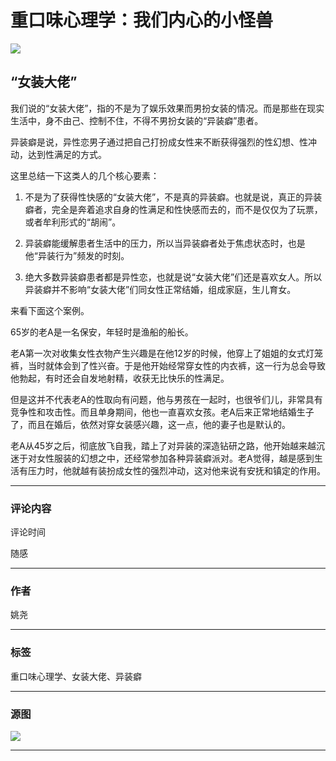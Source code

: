 # 重口味心理学：我们内心的小怪兽

![](https://book.img.zhangyue01.com/group61/M00/98/D0/CmQUOV8iYXyEApeCAAAAAESjEL8537993978.png?v=pIXVb7IU&t=CmQUOV8iYXw.)

## “女装大佬”

我们说的“女装大佬”，指的不是为了娱乐效果而男扮女装的情况。而是那些在现实生活中，身不由己、控制不住，不得不男扮女装的“异装癖”患者。

异装癖是说，异性恋男子通过把自己打扮成女性来不断获得强烈的性幻想、性冲动，达到性满足的方式。

这里总结一下这类人的几个核心要素：

1. 不是为了获得性快感的“女装大佬”，不是真的异装癖。也就是说，真正的异装癖者，完全是奔着追求自身的性满足和性快感而去的，而不是仅仅为了玩票，或者牟利形式的“胡闹”。

2. 异装癖能缓解患者生活中的压力，所以当异装癖者处于焦虑状态时，也是他“异装行为”频发的时刻。

3. 绝大多数异装癖患者都是异性恋，也就是说“女装大佬”们还是喜欢女人。所以异装癖并不影响“女装大佬”们同女性正常结婚，组成家庭，生儿育女。

来看下面这个案例。

65岁的老A是一名保安，年轻时是渔船的船长。

老A第一次对收集女性衣物产生兴趣是在他12岁的时候，他穿上了姐姐的女式灯笼裤，当时就体会到了性兴奋。于是他开始经常穿女性的内衣裤，这一行为总会导致他勃起，有时还会自发地射精，收获无比快乐的性满足。

但是这并不代表老A的性取向有问题，他与男孩在一起时，也很爷们儿，非常具有竞争性和攻击性。而且单身期间，他也一直喜欢女孩。老A后来正常地结婚生子了，而且在婚后，依然对穿女装感兴趣，这一点，他的妻子也是默认的。

老A从45岁之后，彻底放飞自我，踏上了对异装的深造钻研之路，他开始越来越沉迷于对女性服装的幻想之中，还经常参加各种异装癖派对。老A觉得，越是感到生活有压力时，他就越有装扮成女性的强烈冲动，这对他来说有安抚和镇定的作用。

---

### 评论内容

评论时间

随感

---

### 作者

姚尧

---

### 标签

重口味心理学、女装大佬、异装癖

---

### 源图

![](https://book.img.zhangyue01.com/group6/M00/5C/D4/CmQUOFnofSiETMg0AAAAAJ3sLw4964691333.jpg?v=N35nBpP9&t=CmQUN1vAkdI.)

---